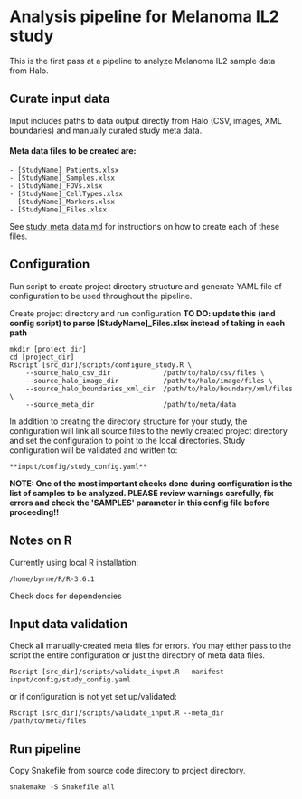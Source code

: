 # Analysis pipeline for Melanoma IL2 study

This is the first pass at a pipeline to analyze Melanoma IL2 sample data from Halo.

## Curate input data

Input includes paths to data output directly from Halo (CSV, images, XML boundaries) and manually curated study meta data.

#### Meta data files to be created are:

    - [StudyName]_Patients.xlsx
    - [StudyName]_Samples.xlsx
    - [StudyName]_FOVs.xlsx
    - [StudyName]_CellTypes.xlsx
    - [StudyName]_Markers.xlsx
    - [StudyName]_Files.xlsx

See [study_meta_data.md](docs/study_meta_data.md) for instructions on how to create each of these files.

## Configuration

Run script to create project directory structure and generate YAML file of configuration to be used throughout the pipeline.

Create project directory and run configuration
<b>TO DO: update this (and config script) to parse [StudyName]_Files.xlsx instead of taking in each path </b>
```
mkdir [project_dir]
cd [project_dir]
Rscript [src_dir]/scripts/configure_study.R \
    --source_halo_csv_dir             /path/to/halo/csv/files \
    --source_halo_image_dir           /path/to/halo/image/files \
    --source_halo_boundaries_xml_dir  /path/to/halo/boundary/xml/files \
    --source_meta_dir                 /path/to/meta/data
```

In addition to creating the directory structure for your study, the configuration will link all source files to the newly created project directory and set the configuration to point to the local directories. Study configuration will be validated and written to:

    **input/config/study_config.yaml**

**NOTE: One of the most important checks done during configuration is the list of samples to be analyzed. PLEASE review warnings carefully, fix errors and check the 'SAMPLES' parameter in this config file before proceeding!!**

## Notes on R

Currently using local R installation:

    /home/byrne/R/R-3.6.1

Check docs for dependencies

## Input data validation

Check all manually-created meta files for errors. You may either pass to the script the entire configuration or just the directory of meta data files.

```
Rscript [src_dir]/scripts/validate_input.R --manifest input/config/study_config.yaml
```
or if configuration is not yet set up/validated:
```
Rscript [src_dir]/scripts/validate_input.R --meta_dir /path/to/meta/files
```

## Run pipeline

Copy Snakefile from source code directory to project directory.

```
snakemake -S Snakefile all
```
